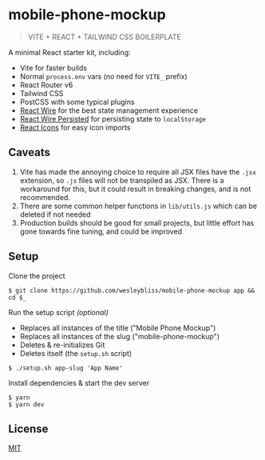 
# mobile-phone-mockup

> VITE + REACT + TAILWIND CSS BOILERPLATE

A minimal React starter kit, including:

- Vite for faster builds
- Normal `process.env` vars (no need for `VITE_` prefix)
- React Router v6
- Tailwind CSS
- PostCSS with some typical plugins
- [React Wire](https://github.com/forminator/react-wire) for the best state management experience
- [React Wire Persisted](https://github.com/wesleybliss/react-wire-persisted) for persisting state to `localStorage`
- [React Icons](https://github.com/react-icons/react-icons) for easy icon imports


## Caveats

1. Vite has made the annoying choice to require all JSX files have the `.jsx` extension, so `.js` files will not be transpiled as JSX. There is a workaround for this, but it could result in breaking changes, and is not recommended.
2. There are some common helper functions in `lib/utils.js` which can be deleted if not needed
3. Production builds should be good for small projects, but little effort has gone towards fine tuning, and could be improved

## Setup

Clone the project

```shell
$ git clone https://github.com/wesleybliss/mobile-phone-mockup app && cd $_
```

Run the setup script _(optional)_

- Replaces all instances of the title ("Mobile Phone Mockup")
- Replaces all instances of the slug ("mobile-phone-mockup")
- Deletes & re-initializes Git
- Deletes itself (the `setup.sh` script)

```shell
$ ./setup.sh app-slug 'App Name'
```

Install dependencies & start the dev server

```shell
$ yarn
$ yarn dev
```


## License

[MIT](https://choosealicense.com/licenses/mit/)
